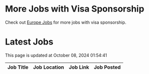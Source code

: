 # More Jobs with Visa Sponsorship

Check out [Europe Jobs](https://github.com/sureshparimi/europejobs#latest-jobs) for more jobs with visa sponsorship.

# Latest Jobs

This page is updated at October 08, 2024 01:54:41

| Job Title | Job Location | Job Link | Job Posted |
| --- | --- | --- | --- |
